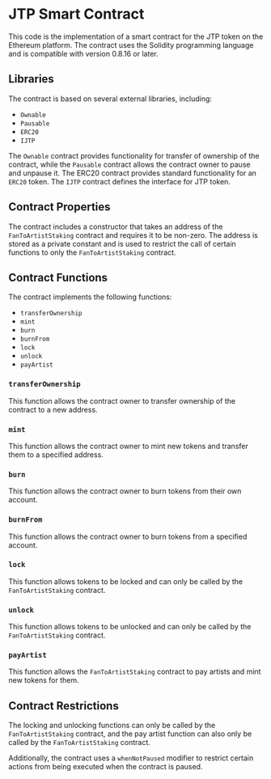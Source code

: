 # JTP Smart Contract
This code is the implementation of a smart contract for the JTP token on the Ethereum platform. The contract uses the Solidity programming language and is compatible with version 0.8.16 or later.

## Libraries
The contract is based on several external libraries, including:
- `Ownable`
- `Pausable`
- `ERC20`
- `IJTP`
  
The `Ownable` contract provides functionality for transfer of ownership of the contract, while the `Pausable` contract allows the contract owner to pause and unpause it. The ERC20 contract provides standard functionality for an `ERC20` token. The `IJTP` contract defines the interface for JTP token.

## Contract Properties
The contract includes a constructor that takes an address of the `FanToArtistStaking` contract and requires it to be non-zero. The address is stored as a private constant and is used to restrict the call of certain functions to only the `FanToArtistStaking` contract.

## Contract Functions
The contract implements the following functions:
- `transferOwnership`
- `mint`
- `burn`
- `burnFrom`
- `lock`
- `unlock`
- `payArtist`

### `transferOwnership`
This function allows the contract owner to transfer ownership of the contract to a new address.

### `mint`
This function allows the contract owner to mint new tokens and transfer them to a specified address.

### `burn`
This function allows the contract owner to burn tokens from their own account.

### `burnFrom`
This function allows the contract owner to burn tokens from a specified account.

### `lock`
This function allows tokens to be locked and can only be called by the `FanToArtistStaking` contract.

### `unlock`
This function allows tokens to be unlocked and can only be called by the `FanToArtistStaking` contract.

### `payArtist`
This function allows the `FanToArtistStaking` contract to pay artists and mint new tokens for them.

## Contract Restrictions
The locking and unlocking functions can only be called by the `FanToArtistStaking` contract, and the pay artist function can also only be called by the `FanToArtistStaking` contract.

Additionally, the contract uses a `whenNotPaused` modifier to restrict certain actions from being executed when the contract is paused.